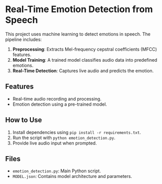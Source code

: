 # Real-Time Emotion Detection from Speech

This project uses machine learning to detect emotions in speech. The pipeline includes:

1. **Preprocessing**: Extracts Mel-frequency cepstral coefficients (MFCC) features.
2. **Model Training**: A trained model classifies audio data into predefined emotions.
3. **Real-Time Detection**: Captures live audio and predicts the emotion.

## Features
- Real-time audio recording and processing.
- Emotion detection using a pre-trained model.

## How to Use
1. Install dependencies using `pip install -r requirements.txt`.
2. Run the script with `python emotion_detection.py`.
3. Provide live audio input when prompted.

## Files
- `emotion_detection.py`: Main Python script.
- `MODEL.json`: Contains model architecture and parameters.
